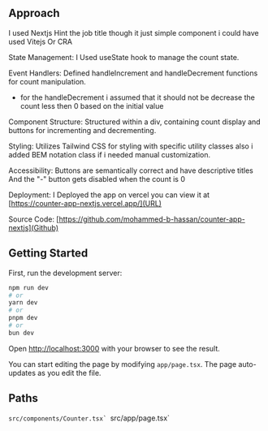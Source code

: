 
## Approach 

I used Nextjs Hint the job title though it just simple component i could have used Vitejs Or CRA  

State Management: I Used useState hook to manage the count state.

Event Handlers: Defined handleIncrement and handleDecrement functions for count manipulation.
 - for the handleDecrement i assumed that it should not be decrease the count less then 0 based on the initial value

Component Structure: Structured within a div, containing count display and buttons for incrementing and decrementing.

Styling: Utilizes Tailwind CSS for styling with specific utility classes also i added BEM notation class if i needed manual customization.

Accessibility: Buttons are semantically correct and have descriptive titles And the "-" button gets disabled when the count is 0 

Deployment: I Deployed the app on vercel you can view it at [https://counter-app-nextjs.vercel.app/](URL)


Source Code: [https://github.com/mohammed-b-hassan/counter-app-nextjs](Github)

## Getting Started

First, run the development server:

```bash
npm run dev
# or
yarn dev
# or
pnpm dev
# or
bun dev
```

Open [http://localhost:3000](http://localhost:3000) with your browser to see the result.

You can start editing the page by modifying `app/page.tsx`. The page auto-updates as you edit the file.

## Paths
```src/components/Counter.tsx`
```src/app/page.tsx`
